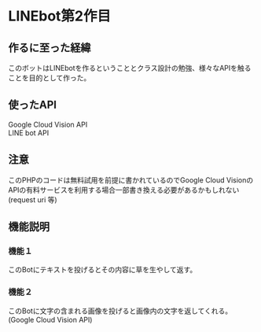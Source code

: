 # LINEbot第2作目
## 作るに至った経緯
このボットはLINEbotを作るということとクラス設計の勉強、様々なAPIを触ることを目的として作った。

## 使ったAPI
Google Cloud Vision API  
LINE bot API

## 注意
このPHPのコードは無料試用を前提に書かれているのでGoogle Cloud VisionのAPIの有料サービスを利用する場合一部書き換える必要があるかもしれない(request uri 等)

## 機能説明
### 機能１
このBotにテキストを投げるとその内容に草を生やして返す。

### 機能２
このBotに文字の含まれる画像を投げると画像内の文字を返してくれる。(Google Cloud Vision API)  
